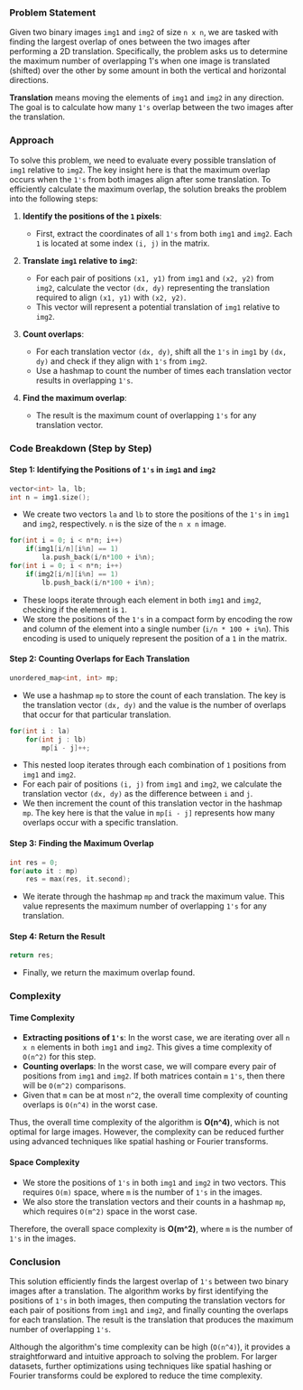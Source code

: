 ### Problem Statement

Given two binary images `img1` and `img2` of size `n x n`, we are tasked with finding the largest overlap of ones between the two images after performing a 2D translation. Specifically, the problem asks us to determine the maximum number of overlapping 1's when one image is translated (shifted) over the other by some amount in both the vertical and horizontal directions.

**Translation** means moving the elements of `img1` and `img2` in any direction. The goal is to calculate how many `1's` overlap between the two images after the translation.

### Approach

To solve this problem, we need to evaluate every possible translation of `img1` relative to `img2`. The key insight here is that the maximum overlap occurs when the `1's` from both images align after some translation. To efficiently calculate the maximum overlap, the solution breaks the problem into the following steps:

1. **Identify the positions of the `1` pixels**: 
   - First, extract the coordinates of all `1's` from both `img1` and `img2`. Each `1` is located at some index `(i, j)` in the matrix.

2. **Translate `img1` relative to `img2`**:
   - For each pair of positions `(x1, y1)` from `img1` and `(x2, y2)` from `img2`, calculate the vector `(dx, dy)` representing the translation required to align `(x1, y1)` with `(x2, y2)`.
   - This vector will represent a potential translation of `img1` relative to `img2`.

3. **Count overlaps**:
   - For each translation vector `(dx, dy)`, shift all the `1's` in `img1` by `(dx, dy)` and check if they align with `1's` from `img2`.
   - Use a hashmap to count the number of times each translation vector results in overlapping `1's`.

4. **Find the maximum overlap**:
   - The result is the maximum count of overlapping `1's` for any translation vector.

### Code Breakdown (Step by Step)

#### Step 1: Identifying the Positions of `1's` in `img1` and `img2`

```cpp
vector<int> la, lb;
int n = img1.size();
```
- We create two vectors `la` and `lb` to store the positions of the `1's` in `img1` and `img2`, respectively. `n` is the size of the `n x n` image.

```cpp
for(int i = 0; i < n*n; i++)
    if(img1[i/n][i%n] == 1)
        la.push_back(i/n*100 + i%n);
for(int i = 0; i < n*n; i++)
    if(img2[i/n][i%n] == 1)
        lb.push_back(i/n*100 + i%n);
```
- These loops iterate through each element in both `img1` and `img2`, checking if the element is `1`. 
- We store the positions of the `1's` in a compact form by encoding the row and column of the element into a single number (`i/n * 100 + i%n`). This encoding is used to uniquely represent the position of a `1` in the matrix.

#### Step 2: Counting Overlaps for Each Translation

```cpp
unordered_map<int, int> mp;
```
- We use a hashmap `mp` to store the count of each translation. The key is the translation vector `(dx, dy)` and the value is the number of overlaps that occur for that particular translation.

```cpp
for(int i : la)
    for(int j : lb)
        mp[i - j]++;
```
- This nested loop iterates through each combination of `1` positions from `img1` and `img2`.
- For each pair of positions `(i, j)` from `img1` and `img2`, we calculate the translation vector `(dx, dy)` as the difference between `i` and `j`. 
- We then increment the count of this translation vector in the hashmap `mp`. The key here is that the value in `mp[i - j]` represents how many overlaps occur with a specific translation.

#### Step 3: Finding the Maximum Overlap

```cpp
int res = 0;
for(auto it : mp)
    res = max(res, it.second);
```
- We iterate through the hashmap `mp` and track the maximum value. This value represents the maximum number of overlapping `1's` for any translation.

#### Step 4: Return the Result

```cpp
return res;
```
- Finally, we return the maximum overlap found.

### Complexity

#### Time Complexity

- **Extracting positions of `1's`**: In the worst case, we are iterating over all `n x n` elements in both `img1` and `img2`. This gives a time complexity of `O(n^2)` for this step.
- **Counting overlaps**: In the worst case, we will compare every pair of positions from `img1` and `img2`. If both matrices contain `m` `1's`, then there will be `O(m^2)` comparisons. 
- Given that `m` can be at most `n^2`, the overall time complexity of counting overlaps is `O(n^4)` in the worst case.

Thus, the overall time complexity of the algorithm is **O(n^4)**, which is not optimal for large images. However, the complexity can be reduced further using advanced techniques like spatial hashing or Fourier transforms.

#### Space Complexity

- We store the positions of `1's` in both `img1` and `img2` in two vectors. This requires `O(m)` space, where `m` is the number of `1's` in the images.
- We also store the translation vectors and their counts in a hashmap `mp`, which requires `O(m^2)` space in the worst case.

Therefore, the overall space complexity is **O(m^2)**, where `m` is the number of `1's` in the images.

### Conclusion

This solution efficiently finds the largest overlap of `1's` between two binary images after a translation. The algorithm works by first identifying the positions of `1's` in both images, then computing the translation vectors for each pair of positions from `img1` and `img2`, and finally counting the overlaps for each translation. The result is the translation that produces the maximum number of overlapping `1's`.

Although the algorithm's time complexity can be high (`O(n^4)`), it provides a straightforward and intuitive approach to solving the problem. For larger datasets, further optimizations using techniques like spatial hashing or Fourier transforms could be explored to reduce the time complexity.